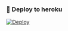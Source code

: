### 🚀 Deploy to heroku
[![Deploy](https://www.herokucdn.com/deploy/button.svg)](https://heroku.com/deploy?template=https://github.com/Nehmedofh/MusicVip)
